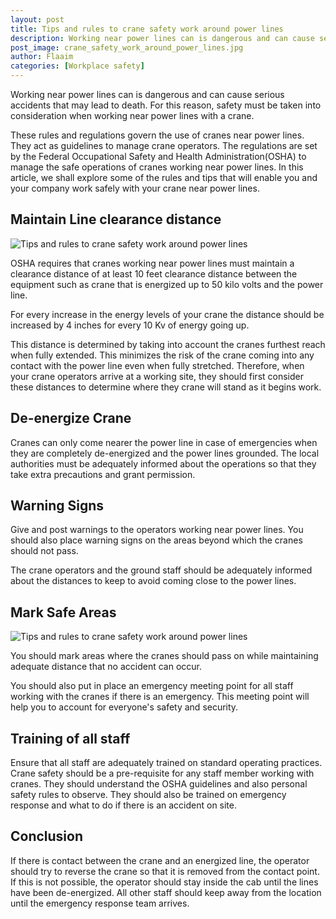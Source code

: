 ```yaml
---
layout: post
title: Tips and rules to crane safety work around power lines
description: Working near power lines can is dangerous and can cause serious accidents that may lead to death. For this reason, safety must be taken into consideration when working near power lines with a crane.
post_image: crane_safety_work_around_power_lines.jpg
author: Flaaim
categories: [Workplace safety]
--- 
```


Working near power lines can is dangerous and can cause serious accidents that may lead to death. For this reason, safety must be taken into consideration when working near power lines with a crane.

These rules and regulations govern the use of cranes near power lines. They act as guidelines to manage crane operators. The regulations are set by the Federal Occupational Safety and Health Administration(OSHA) to manage the safe operations of cranes working near power lines.
In this article, we shall explore some of the rules and tips that will enable you and your company work safely with your crane near power lines.



## Maintain Line clearance distance
![Tips and rules to crane safety work around power lines](https://safetyworkblog.com/assets/crane_safety_work_around_power_lines.jpg)

OSHA requires that cranes working near power lines must maintain a clearance distance of at least 10 feet clearance distance between the equipment such as crane that is energized up to 50 kilo volts and the power line.

For every increase in the energy levels of your crane the distance should be increased by 4 inches for every 10 Kv of energy going up.

This distance is determined by taking into account the cranes furthest reach when fully extended. This minimizes the risk of the crane coming into any contact with the power line even when fully stretched.
Therefore, when your crane operators arrive at a working site, they should first consider these distances to determine where they crane will stand as it begins work.


## De-energize Crane 
Cranes can only come nearer the power line in case of emergencies when they are completely de-energized and the power lines grounded. The local authorities must be adequately informed about the operations so that they take extra precautions and grant permission.


## Warning Signs
Give and post warnings to the operators working near power lines. You should also place warning signs on the areas beyond which the cranes should not pass.


The crane operators and the ground staff should be adequately informed about the distances to keep to avoid coming close to the power lines.


## Mark Safe Areas
![Tips and rules to crane safety work around power lines](https://safetyworkblog.com/assets/crane-safety-power-lines.jpg)

You should mark areas where the cranes should pass on while maintaining adequate distance that no accident can occur.


You should also put in place an emergency meeting point for all staff working with the cranes if there is an emergency. This meeting point will help you to account for everyone's safety and security.


## Training of all staff
Ensure that all staff are adequately trained on standard operating practices. Crane safety should be a pre-requisite for any staff member working with cranes. They should understand the OSHA guidelines and also personal safety rules to observe. They should also be trained on emergency response and what to do if there is an accident on site.


## Conclusion
If there is contact between the crane and an energized line, the operator should try to reverse the crane so that it is removed from the contact point. If this is not possible, the operator should stay inside the cab until the lines have been de-energized. All other staff should keep away from the location until the emergency response team arrives.


